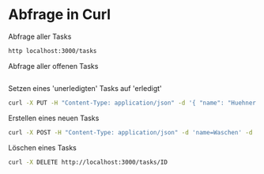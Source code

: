 # Abfrage in Curl

Abfrage aller Tasks
````bash
http localhost:3000/tasks
````

Abfrage aller offenen Tasks
````bash
````

Setzen eines 'unerledigten' Tasks auf 'erledigt'
````bash
curl -X PUT -H "Content-Type: application/json" -d '{ "name": "Huehner Fuettern", "completed": true }' http localhost:3000/items/ID
````


Erstellen eines neuen Tasks 
````bash
curl -X POST -H "Content-Type: application/json" -d 'name=Waschen' -d 'completed=false' http localhost:3000/tasks
````

Löschen eines Tasks 
````bash
curl -X DELETE http://localhost:3000/tasks/ID
````